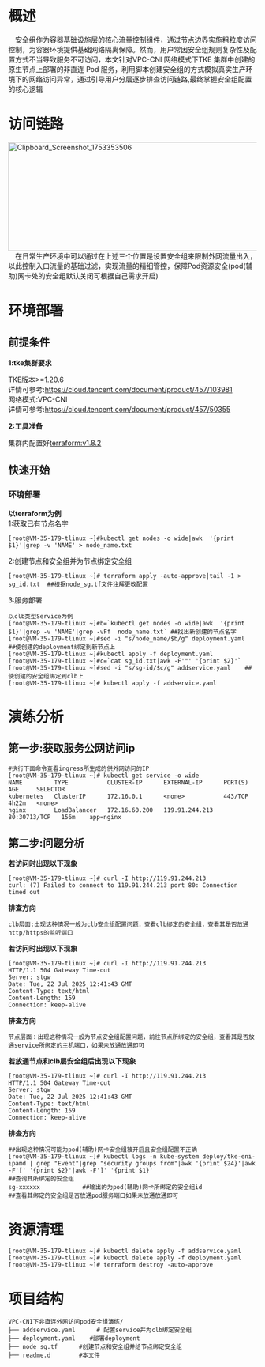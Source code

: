 # 概述
&emsp;安全组作为容器基础设施层的核心流量控制组件，通过节点边界实施粗粒度访问控制，为容器环境提供基础网络隔离保障。然而，用户常因安全组规则复杂性及配置方式不当导致服务不可访问，本文针对VPC-CNI 网络模式下TKE 集群中创建的原生节点上部署的非直连 Pod 服务，利用脚本创建安全组的方式模拟真实生产环境下的网络访问异常，通过引导用户分层逐步排查访问链路,最终掌握安全组配置的核心逻辑


# 访问链路
[<img width="929" height="220" alt="Clipboard_Screenshot_1753353506" src="https://github.com/user-attachments/assets/50b64512-e76f-4f4f-9174-adac68714031" />
](https://github.com/aliantli/sg_playbook_1/blob/f5b921b874729aa0ed684486e7a746d45ffb5d23/playbook/VPC-CNI%E4%B8%8B%E9%9D%9E%E7%9B%B4%E8%BF%9E%E5%A4%96%E7%BD%91%E8%AE%BF%E9%97%AEpod%E5%AE%89%E5%85%A8%E7%BB%84%E6%BC%94%E7%BB%83/image/service_flowchart.png)
 <br>&emsp;在日常生产环境中可以通过在上述三个位置是设置安全组来限制外网流量出入，以此控制入口流量的基础过滤，实现流量的精细管控，保障Pod资源安全(pod(辅助)网卡处的安全组默认关闭可根据自己需求开启)

# 环境部署
## 前提条件
**1:tke集群要求**

TKE版本>=1.20.6
<br>详情可参考:https://cloud.tencent.com/document/product/457/103981<br>
网络模式:VPC-CNI<br>
详情可参考:https://cloud.tencent.com/document/product/457/50355

**2:工具准备**

集群内配置好[terraform:v1.8.2](https://developer.hashicorp.com/terraform)
## 快速开始
### 环境部署
**以terraform为例**<br>
1:获取已有节点名字
```
[root@VM-35-179-tlinux ~]#kubectl get nodes -o wide|awk  '{print $1}'|grep -v 'NAME' > node_name.txt
```
2:创建节点和安全组并为节点绑定安全组
```
[root@VM-35-179-tlinux ~]# terraform apply -auto-approve|tail -1 > sg_id.txt  ##根据node_sg.tf文件注解更改配置
```
3:服务部署

```
以clb类型Service为例
[root@VM-35-179-tlinux ~]#b=`kubectl get nodes -o wide|awk  '{print $1}'|grep -v 'NAME'|grep -vFf  node_name.txt` ##找出新创建的节点名字
[root@VM-35-179-tlinux ~]#sed -i "s/node_name/$b/g" deployment.yaml    ##使创建的deployment绑定到新节点上
[root@VM-35-179-tlinux ~]#kubectl apply -f deployment.yaml
[root@VM-35-179-tlinux ~]#c=`cat sg_id.txt|awk -F'"' '{print $2}'`    
[root@VM-35-179-tlinux ~]#sed -i "s/sg-id/$c/g" addservice.yaml    ##使创建的安全组绑定到clb上
[root@VM-35-179-tlinux ~]# kubectl apply -f addservice.yaml
```

# 演练分析
## 第一步:获取服务公网访问ip
```
#执行下面命令查看ingress所生成的供外网访问的IP
[root@VM-35-179-tlinux ~]# kubectl get service -o wide
NAME         TYPE           CLUSTER-IP      EXTERNAL-IP      PORT(S)        AGE     SELECTOR
kubernetes   ClusterIP      172.16.0.1      <none>           443/TCP        4h22m   <none>
nginx        LoadBalancer   172.16.60.200   119.91.244.213   80:30713/TCP   156m    app=nginx
```
## 第二步:问题分析
**若访问时出现以下现象**
```
[root@VM-35-179-tlinux ~]# curl -I http://119.91.244.213
curl: (7) Failed to connect to 119.91.244.213 port 80: Connection timed out
```
**排查方向**
```
clb层面:出现这种情况一般为clb安全组配置问题，查看clb绑定的安全组，查看其是否放通http/https的监听端口
```
**若访问时出现以下现象**
```
[root@VM-35-179-tlinux ~]# curl -I http://119.91.244.213
HTTP/1.1 504 Gateway Time-out
Server: stgw
Date: Tue, 22 Jul 2025 12:41:43 GMT
Content-Type: text/html
Content-Length: 159
Connection: keep-alive
```
**排查方向**
```
节点层面：出现这种情况一般为节点安全组配置问题，前往节点所绑定的安全组，查看其是否放通service所绑定的主机端口，如果未放通放通即可
```
**若放通节点和clb层安全组后出现以下现象**
```
[root@VM-35-179-tlinux ~]# curl -I http://119.91.244.213
HTTP/1.1 504 Gateway Time-out
Server: stgw
Date: Tue, 22 Jul 2025 12:41:43 GMT
Content-Type: text/html
Content-Length: 159
Connection: keep-alive
```
**排查方向**
```
##出现这种情况可能为pod(辅助)网卡安全组被开启且安全组配置不正确
[root@VM-35-179-tlinux ~]# kubectl logs -n kube-system deploy/tke-eni-ipamd | grep "Event"|grep "security groups from"|awk '{print $24}'|awk -F'[' '{print $2}'|awk -F']' '{print $1}'                            ##查询其所绑定的安全组
sg-xxxxxx            ##输出的为pod(辅助)网卡所绑定的安全组id
##查看其绑定的安全组是否放通pod服务端口如果未放通放通即可
```
# 资源清理
```
[root@VM-35-179-tlinux ~]# kubectl delete apply -f addservice.yaml
[root@VM-35-179-tlinux ~]# kubectl delete apply -f deployment.yaml
[root@VM-35-179-tlinux ~]# terraform destroy -auto-approve
```
# 项目结构
```
VPC-CNI下非直连外网访问pod安全组演练/  
├── addservice.yaml      # 配置service并为clb绑定安全组 
├── deployment.yaml    #部署deployment
├── node_sg.tf      #创建节点和安全组并给节点绑定安全组
├── readme.d        #本文件
```
